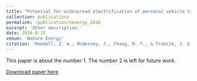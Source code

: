 ```yaml
---
title: "Potential for widespread electrification of personal vehicle travel in the United States"
collection: publications
permalink: /publication/nenergy_2016
excerpt: 'Other description.'
date: 2016-8-15
venue: 'Nature Energy'
citation: 'Needell, Z. A., McNerney, J., Chang, M. T., & Trancik, J. E. (2016). &quot;Potential for widespread electrification of personal vehicle travel in the United States.&quot; <i>Nature Energy</i>, 1, 16112.'
---
```

This paper is about the number 1. The number 2 is left for future work.

[Download paper here](http://zneedell.github.io/files/nenergy2016112.pdf)